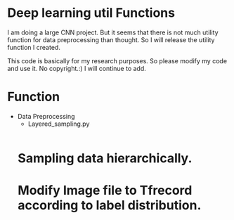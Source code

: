 # Deep learning util Functions
I am doing a large CNN project. 
But it seems that there is not much utility function for data preprocessing than thought.
So I will release the utility function I created.

This code is basically for my research purposes.
So please modify my code and use it.
No copyright.:)
I will continue to add.

# Function
- Data Preprocessing
    - Layered_sampling.py
    	```
	# Sampling data hierarchically.
	# Modify Image file to Tfrecord according to label distribution.
